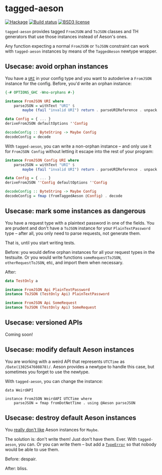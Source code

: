 # tagged-aeson

[![Hackage](https://img.shields.io/hackage/v/tagged-aeson.svg)](https://hackage.haskell.org/package/tagged-aeson)
[![Build status](https://secure.travis-ci.com/monadfix/tagged-aeson.svg)](https://travis-ci.com/monadfix/tagged-aeson)
[![BSD3 license](https://img.shields.io/badge/license-BSD3-blue.svg)](https://github.com/monadfix/tagged-aeson/blob/master/LICENSE)

`tagged-aeson` provides tagged `FromJSON` and `ToJSON` classes and TH
generators that use those instances instead of Aeson's ones.

Any function expecting a normal `FromJSON` or `ToJSON` constraint can work
with `tagged-aeson` instances by means of the `TaggedAeson` newtype wrapper.

## Usecase: avoid orphan instances

You have a [`URI`][URI] in your config type and you want to autoderive a
`FromJSON` instance for the config. Before, you'd write an orphan instance:

[URI]: http://hackage.haskell.org/package/network-uri/docs/Network-URI.html#t:URI

```haskell
{-# OPTIONS_GHC -Wno-orphans #-}

instance FromJSON URI where
    parseJSON = withText "URI" $
        maybe (fail "invalid URI") return . parseURIReference . unpack

data Config = { ... }
deriveFromJSON defaultOptions ''Config

decodeConfig :: ByteString -> Maybe Config
decodeConfig = decode
```

With `tagged-aeson`, you can write a non-orphan instance – and only use it
for `FromJSON Config` without letting it escape into the rest of your
program:

```haskell
instance FromJSON Config URI where
    parseJSON = withText "URI" $
        maybe (fail "invalid URI") return . parseURIReference . unpack

data Config = { ... }
deriveFromJSON ''Config defaultOptions ''Config

decodeConfig :: ByteString -> Maybe Config
decodeConfig = fmap (fromTaggedAeson @Config) . decode
```

## Usecase: mark some instances as dangerous

You have a request type with a plaintext password in one of the fields. You
are prudent and don't have a `ToJSON` instance for your `PlainTextPassword`
type – after all, you only need to parse requests, not generate them.

That is, until you start writing tests.

Before: you would define orphan instances for all your request types in the
testsuite. Or you would write functions `someRequestToJSON`,
`otherRequestToJSON`, etc, and import them when necessary.

After:

```haskell
data TestOnly a

instance FromJSON Api PlainTextPassword
instance ToJSON (TestOnly Api) PlainTextPassword

instance FromJSON Api SomeRequest
instance ToJSON (TestOnly Api) SomeRequest
```

## Usecase: versioned APIs

Coming soon!

## Usecase: modify default Aeson instances

You are working with a weird API that represents `UTCTime` as
`/Date(1302547608878)/`. Aeson provides a newtype to handle this case, but
sometimes you forget to use the newtype.

With `tagged-aeson`, you can change the instance:

```
data WeirdAPI

instance FromJSON WeirdAPI UTCTime where
    parseJSON = fmap fromDotNetTime . using @Aeson parseJSON
```

## Usecase: destroy default Aeson instances

You [really don't like](https://github.com/bos/aeson/issues/376) Aeson
instances for `Maybe`.

The solution is: don't write them! Just don't have them. Ever. With
`tagged-aeson`, you can. Or you can write them – but add a
[`TypeError`][TypeError] so that nobody would be able to use them.

[TypeError]: https://hackage.haskell.org/package/base/docs/GHC-TypeLits.html#t:TypeError

Before: despair.

After: bliss.
